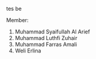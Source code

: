 tes be

Member:

1. Muhammad Syaifullah Al Arief
2. Muhammad Luthfi Zuhair
3. Muhammad Farras Amali
4. Weli Erlina
